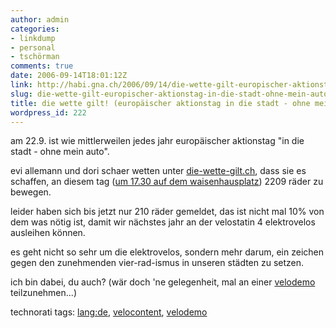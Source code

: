 ```yaml
---
author: admin
categories:
- linkdump
- personal
- tschörman
comments: true
date: 2006-09-14T18:01:12Z
link: http://habi.gna.ch/2006/09/14/die-wette-gilt-europischer-aktionstag-in-die-stadt-ohne-mein-auto/
slug: die-wette-gilt-europischer-aktionstag-in-die-stadt-ohne-mein-auto
title: die wette gilt! (europäischer aktionstag in die stadt - ohne mein auto)
wordpress_id: 222
---
```


am 22.9. ist wie mittlerweilen jedes jahr europäischer aktionstag "in die stadt - ohne mein auto".
  
evi allemann und dori schaer wetten unter [die-wette-gilt.ch](http://www.bern.ch/leben_in_bern/sicherheit/umweltschutz/bernbewegt/2209raeder), dass sie es schaffen, an diesem tag ([um 17.30 auf dem waisenhausplatz](http://www.bern.ch/leben_in_bern/sicherheit/umweltschutz/bernbewegt/2209raeder/route)) 2209 räder zu bewegen.
  
leider haben sich bis jetzt nur 210 räder gemeldet, das ist nicht mal 10% von dem was nötig ist, damit wir nächstes jahr an der velostatin 4 elektrovelos ausleihen können.
  
es geht nicht so sehr um die elektrovelos, sondern mehr darum, ein zeichen gegen den zunehmenden vier-rad-ismus in unseren städten zu setzen.
  
ich bin dabei, du auch? (wär doch 'ne gelegenheit, mal an einer [velodemo](http://flickr.com/photos/habi/tags/velodemo/) teilzunehmen...)





technorati tags: [lang:de](http://www.technorati.com/tag/lang:de), [velocontent](http://www.technorati.com/tag/velocontent), [velodemo](http://www.technorati.com/tag/velodemo)
